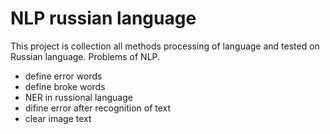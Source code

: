 # NLP russian language
This project is collection all methods processing of language and tested on Russian language.
Problems of NLP.
* define error words
* define broke words
* NER in russional language
* difine error after recognition of text
* clear image text
